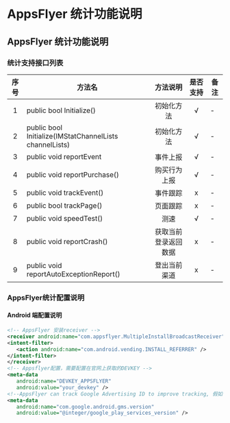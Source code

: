 # AppsFlyer 统计功能说明

## AppsFlyer 统计功能说明

### 统计支持接口列表

| 序号 | 方法名 | 方法说明 | 是否支持 | 备注 |
| :--: | -- |:-------: | :-----: | -- |
| 1 | public bool Initialize() | 初始化方法 | √ | - |
| 2 | public bool Initialize(IMStatChannelLists channelLists)  | 初始化方法 | √ | - |
| 3 | public void reportEvent | 事件上报 | √ | - |
| 4 | public void reportPurchase() | 购买行为上报 | √ | - |
| 5 | public void trackEvent() | 事件跟踪 | x | - |
| 6 | public bool trackPage() | 页面跟踪 | x | - |
| 7 | public void speedTest() | 测速 | √ | - |
| 8 | public void reportCrash() | 获取当前登录返回数据 | x | - | 
| 9 | public void reportAutoExceptionReport() | 登出当前渠道 | x | - |


### AppsFlyer统计配置说明

 #### Android 端配置说明
 ``` xml
<!-- AppsFlyer 安装receiver -->
<receiver android:name="com.appsflyer.MultipleInstallBroadcastReceiver" android:exported="true">
<intent-filter>
    <action android:name="com.android.vending.INSTALL_REFERRER" />
</intent-filter>
</receiver>
<!-- Appsflyer配置，需要配置在官网上获取的DEVKEY --> 
 <meta-data
    android:name="DEVKEY_APPSFLYER"
    android:value="your_devkey" />
<!--AppsFlyer can track Google Advertising ID to improve tracking, 假如项目需要，需要添加以下配置，详细参考Android AppsFlyer说明文档3.4节 -->
<meta-data 
    android:name="com.google.android.gms.version"
    android:value="@integer/google_play_services_version" />
 ```